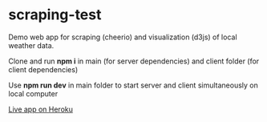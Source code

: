 # scraping-test

Demo web app for scraping (cheerio) and visualization (d3js) of local weather data.

Clone and run **npm i** in main (for server dependencies) and client folder (for client dependencies)

Use **npm run dev** in main folder to start server and client simultaneously on local computer

[Live app on Heroku](https://xxxyyy.herokuapp.com/)

